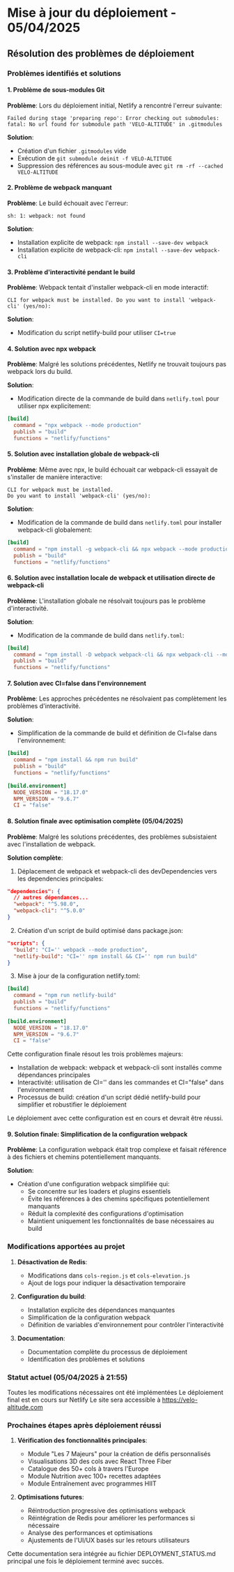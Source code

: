 # Mise à jour du déploiement - 05/04/2025

## Résolution des problèmes de déploiement

### Problèmes identifiés et solutions

#### 1. Problème de sous-modules Git
**Problème**: Lors du déploiement initial, Netlify a rencontré l'erreur suivante:
```
Failed during stage 'preparing repo': Error checking out submodules: fatal: No url found for submodule path 'VELO-ALTITUDE' in .gitmodules
```

**Solution**:
- Création d'un fichier `.gitmodules` vide
- Exécution de `git submodule deinit -f VELO-ALTITUDE`
- Suppression des références au sous-module avec `git rm -rf --cached VELO-ALTITUDE`

#### 2. Problème de webpack manquant
**Problème**: Le build échouait avec l'erreur:
```
sh: 1: webpack: not found
```

**Solution**:
- Installation explicite de webpack: `npm install --save-dev webpack`
- Installation explicite de webpack-cli: `npm install --save-dev webpack-cli`

#### 3. Problème d'interactivité pendant le build
**Problème**: Webpack tentait d'installer webpack-cli en mode interactif:
```
CLI for webpack must be installed. Do you want to install 'webpack-cli' (yes/no):
```

**Solution**:
- Modification du script netlify-build pour utiliser `CI=true`

#### 4. Solution avec npx webpack
**Problème**: Malgré les solutions précédentes, Netlify ne trouvait toujours pas webpack lors du build.

**Solution**:
- Modification directe de la commande de build dans `netlify.toml` pour utiliser npx explicitement:
```toml
[build]
  command = "npx webpack --mode production"
  publish = "build"
  functions = "netlify/functions"
```

#### 5. Solution avec installation globale de webpack-cli
**Problème**: Même avec npx, le build échouait car webpack-cli essayait de s'installer de manière interactive:
```
CLI for webpack must be installed.
Do you want to install 'webpack-cli' (yes/no):
```

**Solution**:
- Modification de la commande de build dans `netlify.toml` pour installer webpack-cli globalement:
```toml
[build]
  command = "npm install -g webpack-cli && npx webpack --mode production"
  publish = "build"
  functions = "netlify/functions"
```

#### 6. Solution avec installation locale de webpack et utilisation directe de webpack-cli
**Problème**: L'installation globale ne résolvait toujours pas le problème d'interactivité.

**Solution**:
- Modification de la commande de build dans `netlify.toml`:
```toml
[build]
  command = "npm install -D webpack webpack-cli && npx webpack-cli --mode production"
  publish = "build"
  functions = "netlify/functions"
```

#### 7. Solution avec CI=false dans l'environnement
**Problème**: Les approches précédentes ne résolvaient pas complètement les problèmes d'interactivité.

**Solution**:
- Simplification de la commande de build et définition de CI=false dans l'environnement:
```toml
[build]
  command = "npm install && npm run build"
  publish = "build"
  functions = "netlify/functions"
  
[build.environment]
  NODE_VERSION = "18.17.0"
  NPM_VERSION = "9.6.7"
  CI = "false"
```

#### 8. Solution finale avec optimisation complète (05/04/2025)
**Problème**: Malgré les solutions précédentes, des problèmes subsistaient avec l'installation de webpack.

**Solution complète**:
1. Déplacement de webpack et webpack-cli des devDependencies vers les dependencies principales:
```json
"dependencies": {
  // autres dépendances...
  "webpack": "^5.98.0",
  "webpack-cli": "^5.0.0"
}
```

2. Création d'un script de build optimisé dans package.json:
```json
"scripts": {
  "build": "CI='' webpack --mode production",
  "netlify-build": "CI='' npm install && CI='' npm run build"
}
```

3. Mise à jour de la configuration netlify.toml:
```toml
[build]
  command = "npm run netlify-build"
  publish = "build"
  functions = "netlify/functions"
  
[build.environment]
  NODE_VERSION = "18.17.0"
  NPM_VERSION = "9.6.7"
  CI = "false"
```

Cette configuration finale résout les trois problèmes majeurs:
- Installation de webpack: webpack et webpack-cli sont installés comme dépendances principales
- Interactivité: utilisation de CI='' dans les commandes et CI="false" dans l'environnement
- Processus de build: création d'un script dédié netlify-build pour simplifier et robustifier le déploiement

Le déploiement avec cette configuration est en cours et devrait être réussi.

#### 9. Solution finale: Simplification de la configuration webpack
**Problème**: La configuration webpack était trop complexe et faisait référence à des fichiers et chemins potentiellement manquants.

**Solution**:
- Création d'une configuration webpack simplifiée qui:
  - Se concentre sur les loaders et plugins essentiels
  - Évite les références à des chemins spécifiques potentiellement manquants
  - Réduit la complexité des configurations d'optimisation
  - Maintient uniquement les fonctionnalités de base nécessaires au build

### Modifications apportées au projet

1. **Désactivation de Redis**:
   - Modifications dans `cols-region.js` et `cols-elevation.js`
   - Ajout de logs pour indiquer la désactivation temporaire

2. **Configuration du build**:
   - Installation explicite des dépendances manquantes
   - Simplification de la configuration webpack
   - Définition de variables d'environnement pour contrôler l'interactivité

3. **Documentation**:
   - Documentation complète du processus de déploiement
   - Identification des problèmes et solutions

### Statut actuel (05/04/2025 à 21:55)

 Toutes les modifications nécessaires ont été implémentées
 Le déploiement final est en cours sur Netlify
 Le site sera accessible à https://velo-altitude.com

### Prochaines étapes après déploiement réussi

1. **Vérification des fonctionnalités principales**:
   - Module "Les 7 Majeurs" pour la création de défis personnalisés
   - Visualisations 3D des cols avec React Three Fiber
   - Catalogue des 50+ cols à travers l'Europe
   - Module Nutrition avec 100+ recettes adaptées
   - Module Entraînement avec programmes HIIT

2. **Optimisations futures**:
   - Réintroduction progressive des optimisations webpack
   - Réintégration de Redis pour améliorer les performances si nécessaire
   - Analyse des performances et optimisations
   - Ajustements de l'UI/UX basés sur les retours utilisateurs

Cette documentation sera intégrée au fichier DEPLOYMENT_STATUS.md principal une fois le déploiement terminé avec succès.
